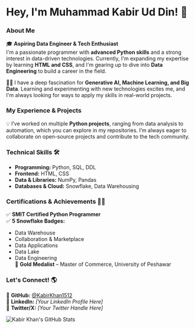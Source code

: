 # **Hey, I'm Muhammad Kabir Ud Din!** 🚀  

### **About Me**  
🎓 **Aspiring Data Engineer & Tech Enthusiast**  
I'm a passionate programmer with **advanced Python skills** and a strong interest in data-driven technologies. Currently, I'm expanding my expertise by learning **HTML and CSS**, and I'm gearing up to dive into **Data Engineering** to build a career in the field.  

👨‍💻 I have a deep fascination for **Generative AI, Machine Learning, and Big Data**. Learning and experimenting with new technologies excites me, and I'm always looking for ways to apply my skills in real-world projects.  

### **My Experience & Projects**  
💡 I’ve worked on multiple **Python projects**, ranging from data analysis to automation, which you can explore in my repositories. I’m always eager to collaborate on open-source projects and contribute to the tech community.  

### **Technical Skills** 🛠️  
- **Programming:** Python, SQL, DDL  
- **Frontend:** HTML, CSS  
- **Data & Libraries:** NumPy, Pandas  
- **Databases & Cloud:** Snowflake, Data Warehousing  

### **Certifications & Achievements** 📜🏅  
✅ **SMIT Certified Python Programmer**  
✅ **5 Snowflake Badges:**  
   - Data Warehouse  
   - Collaboration & Marketplace  
   - Data Applications  
   - Data Lake  
   - Data Engineering  
🥇 **Gold Medalist** – Master of Commerce, University of Peshawar  

### **Let's Connect!** 🌎  
📌 **GitHub:** [@KabirKhan1512](https://github.com/KabirKhan1512)  
📌 **LinkedIn:** *[Your LinkedIn Profile Here]*  
📌 **Twitter/X:** *[Your Twitter Handle Here]*  

![Kabir Khan's GitHub Stats](https://github-readme-stats.vercel.app/api?username=KabirKhan1512&show_icons=true&theme=radical)  
